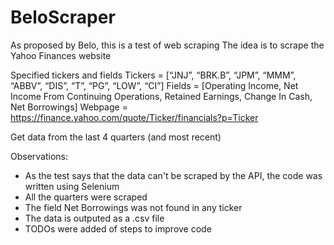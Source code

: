# BeloScraper

As proposed by Belo, this is a test of web scraping
The idea is to scrape the Yahoo Finances website

Specified tickers and fields
Tickers = [“JNJ”, “BRK.B”, “JPM”, “MMM”, “ABBV”, “DIS”, “T”, “PG”, “LOW”, “CI”]
Fields = [Operating Income, Net Income From Continuing Operations, Retained
Earnings, Change In Cash, Net Borrowings]
Webpage = https://finance.yahoo.com/quote/Ticker/financials?p=Ticker

Get data from the last 4 quarters (and most recent)

Observations:
- As the test says that the data can't be scraped by the API, the code was written using Selenium
- All the quarters were scraped
- The field Net Borrowings was not found in any ticker
- The data is outputed as a .csv file
- TODOs were added of steps to improve code
